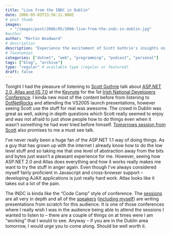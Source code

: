 ```yaml
---
title: "Live from the INDC in Dublin"
date: 2006-05-03T23:56:11.000Z
# post thumb
images:
  - "/images/post/2006/05/2006-live-from-the-indc-in-dublin.jpg"
#author
author: "Martin Woodward"
# description
description: "Experience the excitement of Scott Guthrie's insights on ASP.NET 2.0 and Atlas at the inaugural Irish National Developers Conference in Dublin."
# Taxonomies
categories: ["dotnet", "web", "programming", "podcast", "personal"]
tags: ["blog", "archive"]
type: "regular" # available type (regular or featured)
draft: false
---
```


Tonight I had the pleasure of listening to [Scott Guthrie](http://weblogs.asp.net/scottgu/) talk about [ASP.NET 2.0, Atlas and IIS 7.0](http://indc.wordpress.com/2006/04/27/indc-keynote-by-scott-guthrie/) at the [Keynote](http://indc.wordpress.com/2006/04/27/indc-keynote-by-scott-guthrie/) for the 1st [Irish National Developers Conference](http://indc.wordpress.com/). I kinda new most of the content before from listening to [DotNetRocks](http://www.dotnetrocks.com/) and attending the VS2005 launch presentations, however seeing Scott use the stuff for real was awesome. The crowd in Dublin was great as well, asking in depth questions which Scott really seemed to enjoy and was not afraid to just show people how to do things even when it wasn’t something he had ever tried before himself. [Tomorrows session from Scott](http://indc.wordpress.com/2006/04/30/indc-session-atlas-by-scott-guthrie/) also promises to me a must see talk.

I’ve never really been a huge fan of the ASP.NET 1.1 way of doing things. As a guy that has grown up with the internet I already know how to do the low level stuff and so taking me that one level of abstraction away from the bits and bytes just wasn’t a pleasant experience for me. However, seeing how ASP.NET 2.0 and Atlas does everything and how it works really makes me want to try the stuff in anger again. Even though I’ve always considered myself fairly proficient in Javascript and cross-browser support – developing AJAX applications is just really hard work. Atlas looks like it takes out a lot of the pain.

The INDC is kinda like the “Code Camp” style of conference. The [sessions](http://indc.wordpress.com/sessions/) are all very in depth and all of the [speakers](http://indc.wordpress.com/speakers/) ([including myself](http://indc.wordpress.com/2006/04/26/indc-session-top-10-tips-for-team-foundation-server-by-martin-woodward/)) are writing presentations from scratch for this audience. It is one of those conferences where I really wish I was in the audience being able to attend the sessions I wanted to listen to – there are a couple of things on at times were I am “working” that I would to see. Anyway – if you are in the Dublin area tomorrow, I would urge you to come along. Should be well worth it.
